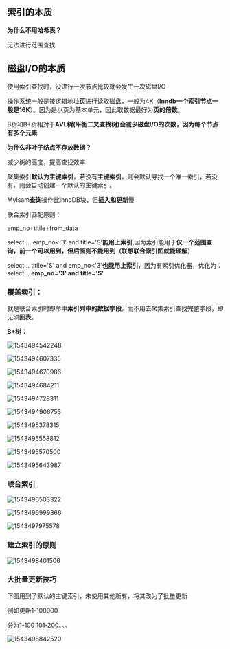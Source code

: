 ## **索引的本质**

**为什么不用哈希表？**

无法进行范围查找



## **磁盘I/O的本质**

使用索引查找时，没进行一次节点比较就会发生一次磁盘I/O

操作系统一般是按逻辑地址**页**进行读取磁盘，一般为4K（**Inndb一个索引节点一般是16K**）。因为是以页为基本单元，因此取数据最好为**页的倍数**。

B树和B+树相对于**AVL树(平衡二叉查找树)**会减少磁盘I/O的次数，因为每个节点有**多个元素**

**为什么非叶子结点不存放数据？**

减少树的高度，提高查找效率

聚集索引**默认为主键索引**，若没有**主键索引**，则会默认寻找一个唯一索引，若没有，则会自动创建一个默认的主键索引。

MyIsam**查询**操作比InnoDB块，但**插入和更新**慢

联合索引匹配原则：

emp_no+titile+from_data

select ... emp_no<'3' and title='S'**能用上索引**,因为索引能用于**仅一个范围查询，前一个可以用到，但后面则不能用到（联想联合索引图就能理解）**

select... titile='S' and emp_no<'3'**也能用上索引**，因为有索引优化器，优化为：select... **emp_no='3' and title='S'**

### 覆盖索引：

就是联合索引时即命中**索引列中的数据字段**，而不用去聚集索引查找完整字段，即无须**回表**。

**B+树：**

![1543494542248](C:\Users\ASUS\AppData\Roaming\Typora\typora-user-images\1543494542248.png)

![1543494607335](C:\Users\ASUS\AppData\Roaming\Typora\typora-user-images\1543494607335.png)

![1543494670986](C:\Users\ASUS\AppData\Roaming\Typora\typora-user-images\1543494670986.png)

![1543494684211](C:\Users\ASUS\AppData\Roaming\Typora\typora-user-images\1543494684211.png)

![1543494728311](C:\Users\ASUS\AppData\Roaming\Typora\typora-user-images\1543494728311.png)

![1543494906753](C:\Users\ASUS\AppData\Roaming\Typora\typora-user-images\1543494906753.png)

![1543495378315](C:\Users\ASUS\AppData\Roaming\Typora\typora-user-images\1543495378315.png)

![1543495558812](C:\Users\ASUS\AppData\Roaming\Typora\typora-user-images\1543495558812.png)

![1543495570500](C:\Users\ASUS\AppData\Roaming\Typora\typora-user-images\1543495570500.png)

![1543495643987](C:\Users\ASUS\AppData\Roaming\Typora\typora-user-images\1543495643987.png)

### 联合索引

![1543496503322](C:\Users\ASUS\AppData\Roaming\Typora\typora-user-images\1543496503322.png)

![1543496999866](C:\Users\ASUS\AppData\Roaming\Typora\typora-user-images\1543496999866.png)

![1543497975578](C:\Users\ASUS\AppData\Roaming\Typora\typora-user-images\1543497975578.png)

### 建立索引的原则

![1543498401506](C:\Users\ASUS\AppData\Roaming\Typora\typora-user-images\1543498401506.png)

### 大批量更新技巧

下图用到了默认的主键索引，未使用其他所有，将其改为了批量更新

例如更新1-100000

分为1-100 101-200。。。

![1543498842520](C:\Users\ASUS\AppData\Roaming\Typora\typora-user-images\1543498842520.png)